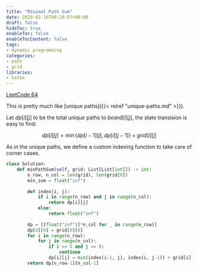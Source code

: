 ```yaml
---
title: "Minimal Path Sum"
date: 2020-02-16T00:20:57+08:00
draft: false
hideToc: true
enableToc: false
enableTocContent: false
tags:
- dynamic programming
categories:
- path
- grid
libraries:
- katex
---
```


<!--more-->

[LeetCode 64](https://leetcode.com/problems/minimum-path-sum/)

This is pretty much like [unique paths]({{< relref "unique-paths.md" >}}).

Let $dp[i][j]$ to be the total unique paths to $board[i][j]$, the state transision is easy to find:

$$ dp[i][j] = \min \lbrace dp[i-1][j], dp[i][j-1] \rbrace + grid[i][j] $$

As in the unique paths, we define a custom indexing function to take care of corner cases.

```python
class Solution:
    def minPathSum(self, grid: List[List[int]]) -> int:
        n_row, n_col = len(grid), len(grid[0])
        min_sum = float("inf")
        
        def index(i, j):
            if i in range(n_row) and j in range(n_col):
                return dp[i][j]
            else:
                return float("inf")
        
        dp = [[float("inf")]*n_col for _ in range(n_row)]
        dp[0][0] = grid[0][0]
        for i in range(n_row):
            for j in range(n_col):
                if i == 0 and j == 0:
                    continue
                dp[i][j] = min(index(i-1, j), index(i, j-1)) + grid[i][j]
        return dp[n_row-1][n_col-1]
```